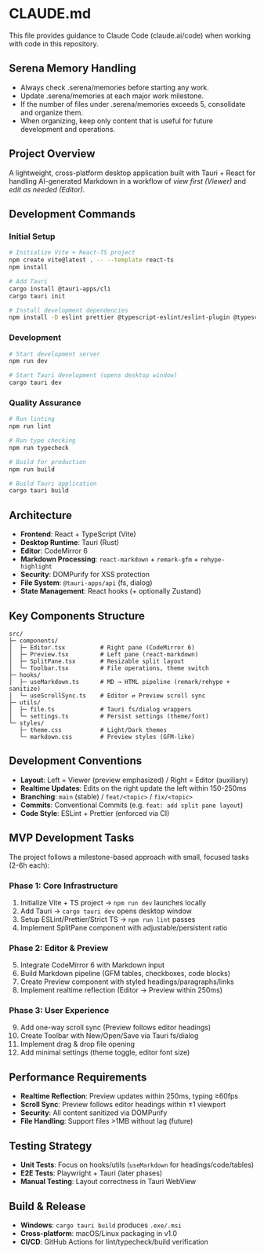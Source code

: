 # CLAUDE.md

This file provides guidance to Claude Code (claude.ai/code) when working with code in this repository.

## Serena Memory Handling
- Always check .serena/memories before starting any work.
- Update .serena/memories at each major work milestone.
- If the number of files under .serena/memories exceeds 5, consolidate and organize them.
- When organizing, keep only content that is useful for future development and operations.

## Project Overview

A lightweight, cross-platform desktop application built with Tauri + React for handling AI-generated Markdown in a workflow of *view first (Viewer)* and *edit as needed (Editor)*.

## Development Commands

### Initial Setup
```bash
# Initialize Vite + React-TS project
npm create vite@latest . -- --template react-ts
npm install

# Add Tauri
cargo install @tauri-apps/cli
cargo tauri init

# Install development dependencies
npm install -D eslint prettier @typescript-eslint/eslint-plugin @typescript-eslint/parser
```

### Development
```bash
# Start development server
npm run dev

# Start Tauri development (opens desktop window)
cargo tauri dev
```

### Quality Assurance
```bash
# Run linting
npm run lint

# Run type checking
npm run typecheck

# Build for production
npm run build

# Build Tauri application
cargo tauri build
```

## Architecture

- **Frontend**: React + TypeScript (Vite)
- **Desktop Runtime**: Tauri (Rust)
- **Editor**: CodeMirror 6
- **Markdown Processing**: `react-markdown` + `remark-gfm` + `rehype-highlight`
- **Security**: DOMPurify for XSS protection
- **File System**: `@tauri-apps/api` (fs, dialog)
- **State Management**: React hooks (+ optionally Zustand)

## Key Components Structure

```
src/
├─ components/
│  ├─ Editor.tsx          # Right pane (CodeMirror 6)
│  ├─ Preview.tsx         # Left pane (react-markdown)
│  ├─ SplitPane.tsx       # Resizable split layout
│  └─ Toolbar.tsx         # File operations, theme switch
├─ hooks/
│  ├─ useMarkdown.ts      # MD → HTML pipeline (remark/rehype + sanitize)
│  └─ useScrollSync.ts    # Editor ⇄ Preview scroll sync
├─ utils/
│  ├─ file.ts             # Tauri fs/dialog wrappers
│  └─ settings.ts         # Persist settings (theme/font)
└─ styles/
   ├─ theme.css           # Light/Dark themes
   └─ markdown.css        # Preview styles (GFM-like)
```

## Development Conventions

- **Layout**: Left = Viewer (preview emphasized) / Right = Editor (auxiliary)
- **Realtime Updates**: Edits on the right update the left within 150-250ms
- **Branching**: `main` (stable) / `feat/<topic>` / `fix/<topic>`
- **Commits**: Conventional Commits (e.g. `feat: add split pane layout`)
- **Code Style**: ESLint + Prettier (enforced via CI)

## MVP Development Tasks

The project follows a milestone-based approach with small, focused tasks (2-6h each):

### Phase 1: Core Infrastructure
1. Initialize Vite + TS project → `npm run dev` launches locally
2. Add Tauri → `cargo tauri dev` opens desktop window
3. Setup ESLint/Prettier/Strict TS → `npm run lint` passes
4. Implement SplitPane component with adjustable/persistent ratio

### Phase 2: Editor & Preview
5. Integrate CodeMirror 6 with Markdown input
6. Build Markdown pipeline (GFM tables, checkboxes, code blocks)
7. Create Preview component with styled headings/paragraphs/links
8. Implement realtime reflection (Editor → Preview within 250ms)

### Phase 3: User Experience
9. Add one-way scroll sync (Preview follows editor headings)
10. Create Toolbar with New/Open/Save via Tauri fs/dialog
11. Implement drag & drop file opening
12. Add minimal settings (theme toggle, editor font size)

## Performance Requirements

- **Realtime Reflection**: Preview updates within 250ms, typing ≥60fps
- **Scroll Sync**: Preview follows editor headings within ±1 viewport
- **Security**: All content sanitized via DOMPurify
- **File Handling**: Support files >1MB without lag (future)

## Testing Strategy

- **Unit Tests**: Focus on hooks/utils (`useMarkdown` for headings/code/tables)
- **E2E Tests**: Playwright + Tauri (later phases)
- **Manual Testing**: Layout correctness in Tauri WebView

## Build & Release

- **Windows**: `cargo tauri build` produces `.exe/.msi`
- **Cross-platform**: macOS/Linux packaging in v1.0
- **CI/CD**: GitHub Actions for lint/typecheck/build verification
